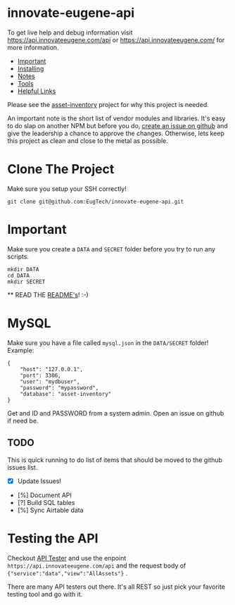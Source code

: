 # innovate-eugene-api

To get live help and debug information visit https://api.innovateeugene.com/api or 
https://api.innovateeugene.com/ for more information.


 
- [Important](#important) 
- [Installing](Notes/installing.md) 
- [Notes](Notes)
- [Tools](Tools) 
- [Helpful Links](Notes/links.md)




Please see the [asset-inventory](https://github.com/EugTech/asset-inventory) 
project for why this project is needed.

An important note is the short list of vendor modules and libraries. It's easy 
to do slap on another NPM but before you do, [create an issue on github](https://github.com/EugTech/innovate-eugene-api/issues)
and give the leadership a chance to approve the changes. Otherwise, lets keep 
this project as clean and close to the metal as possible. 



# Clone The Project
Make sure you setup your SSH correctly!

    git clone git@github.com:EugTech/innovate-eugene-api.git




# Important
Make sure you create a `DATA` and `SECRET` folder before you try to 
run any scripts. 

    mkdir DATA
    cd DATA
    mkdir SECRET


** READ THE [README's](Notes)!  :-)




# MySQL 
Make sure you have a file called `mysql.json` in the `DATA/SECRET` folder!
Example:

    {
        "host": "127.0.0.1",
        "port": 3306,
        "user": "mydbuser",
        "password": "mypassword",
        "database": "asset-inventory"    
    }

Get and ID and PASSWORD from a system admin. Open an issue on github if need be. 



## TODO
This is quick running to do list of items that should be moved to the github issues list.

- [x] Update Issues!
- [%] Document API
- [?] Build SQL tables 
- [%] Sync Airtable data  


# Testing the API

Checkout [API Tester](https://www.apitester.com/) and use the 
enpoint `https://api.innovateeugene.com/api` and the 
request body of `{"service":"data","view":"AllAssets"}` .

There are many API testers out there. It's all REST so just pick your favorite 
testing tool and go with it. 

